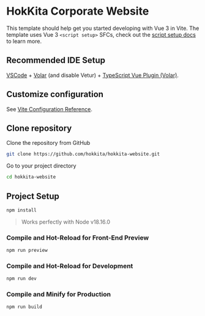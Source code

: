 # HokKita Corporate Website

This template should help get you started developing with Vue 3 in Vite. The template uses Vue 3 `<script setup>` SFCs, check out the [script setup docs](https://v3.vuejs.org/api/sfc-script-setup.html#sfc-script-setup) to learn more.


## Recommended IDE Setup

[VSCode](https://code.visualstudio.com/) + [Volar](https://marketplace.visualstudio.com/items?itemName=johnsoncodehk.volar) (and disable Vetur) + [TypeScript Vue Plugin (Volar)](https://marketplace.visualstudio.com/items?itemName=johnsoncodehk.vscode-typescript-vue-plugin).

## Customize configuration

See [Vite Configuration Reference](https://vitejs.dev/config/).

## Clone repository

Clone the repository from GitHub

```sh
git clone https://github.com/hokkita/hokkita-website.git
```

Go to your project directory

```sh
cd hokkita-website
```

## Project Setup

```sh
npm install
```
> Works perfectly with Node v18.16.0

### Compile and Hot-Reload for Front-End Preview

```sh
npm run preview
```

### Compile and Hot-Reload for Development

```sh
npm run dev
```

### Compile and Minify for Production

```sh
npm run build
```